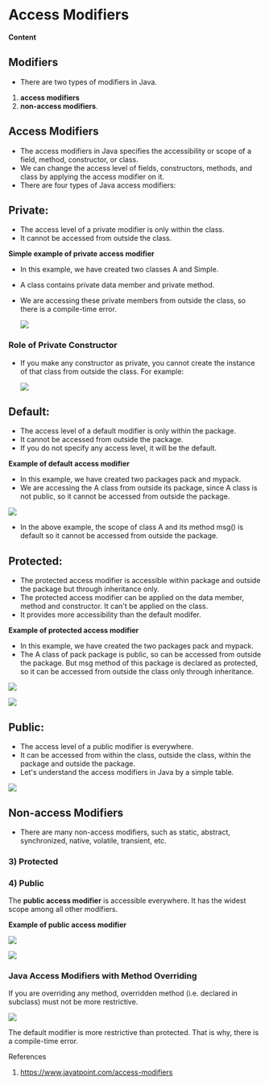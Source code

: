 # Access Modifiers

**Content**

## Modifiers

-   There are two types of modifiers in Java.
1.  **access modifiers**
2.  **non-access modifiers**.

## Access Modifiers

-   The access modifiers in Java specifies the accessibility or scope of a field, method, constructor, or class.
-   We can change the access level of fields, constructors, methods, and class by applying the access modifier on it.
-   There are four types of Java access modifiers:

## Private:

-   The access level of a private modifier is only within the class.
-   It cannot be accessed from outside the class.

**Simple example of private access modifier**

-   In this example, we have created two classes A and Simple.
-   A class contains private data member and private method.
-   We are accessing these private members from outside the class, so there is a compile-time error.

    ![](media/5a2d08691dbefd9af6d5e16183dce5ea.png)

### Role of Private Constructor

-   If you make any constructor as private, you cannot create the instance of that class from outside the class. For example:

    ![](media/2e948cc0a378bee84da8d582513047c4.png)

## Default:

-   The access level of a default modifier is only within the package.
-   It cannot be accessed from outside the package.
-   If you do not specify any access level, it will be the default.

**Example of default access modifier**

-   In this example, we have created two packages pack and mypack.
-   We are accessing the A class from outside its package, since A class is not public, so it cannot be accessed from outside the package.

![](media/37c59a61b31a51b3979c9499063bdac9.png)

-   In the above example, the scope of class A and its method msg() is default so it cannot be accessed from outside the package.

## Protected:

-   The protected access modifier is accessible within package and outside the package but through inheritance only.
-   The protected access modifier can be applied on the data member, method and constructor. It can't be applied on the class.
-   It provides more accessibility than the default modifer.

**Example of protected access modifier**

-   In this example, we have created the two packages pack and mypack.
-   The A class of pack package is public, so can be accessed from outside the package. But msg method of this package is declared as protected, so it can be accessed from outside the class only through inheritance.

![](media/56eea381a6ac36709eb73e9329845e4f.png)

![](media/8b1bfa3b1cc0728150a260ccf1c960ac.png)

## Public:

-   The access level of a public modifier is everywhere.
-   It can be accessed from within the class, outside the class, within the package and outside the package.
-   Let's understand the access modifiers in Java by a simple table.

![](media/44a0bd882e9ca356cb48236118ad9c9f.png)

## Non-access Modifiers

-   There are many non-access modifiers, such as static, abstract, synchronized, native, volatile, transient, etc.

### 3) Protected

### 4) Public

The **public access modifier** is accessible everywhere. It has the widest scope among all other modifiers.

**Example of public access modifier**

![](media/fd60fb93180e05a307c2b891e5a6bd91.png)

![](media/073e6bc54fc5f51334a7f8244bd2bcbd.png)

### Java Access Modifiers with Method Overriding

If you are overriding any method, overridden method (i.e. declared in subclass) must not be more restrictive.

![](media/4c3b6d3e304f8c081e4463cbc9db52b7.png)

The default modifier is more restrictive than protected. That is why, there is a compile-time error.

References

1.  https://www.javatpoint.com/access-modifiers
